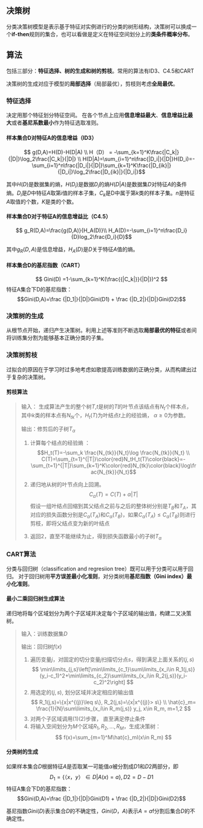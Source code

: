 ## 决策树 
分类决策树模型是表示基于特征对实例进行的分类的树形结构，决策树可以换成一个**if-then**规则的集合，也可以看做是定义在特征空间划分上的**类条件概率分布**。 

## 算法 
包括三部分：**特征选择、树的生成和树的剪枝**。常用的算法有ID3、C4.5和CART

决策树的生成对应于模型的**局部选择**（局部最优），剪枝则考虑**全局最优**。
### 特征选择 
决定用那个特征划分特征空间。 
在各个节点上应用**信息增益最大**、**信息增益比最大**或者**基尼系数最小**作为特征选取准则。  

#### 样本集合D对特征A的信息增益（ID3） 
$$  
g(D,A)=H(D)-H(D|A) \\  
H（D） = -\sum_{k=1}^K\frac{|C_k|}{|D|}\log_2\frac{|C_k|}{|D|} \\   
H(D|A)=\sum_{i=1}^n\frac{|D_i|}{|D|}H(D_i)=-\sum_{i=1}^n\frac{|D_i|}{|D|}\sum_{k=1}^K\frac{|D_{ik}|}{|D_i|}\log_2\frac{|D_{ik}|}{|D_i|}$$ 

其中$H(D)$是数据集的熵，$H(D_i)$是数据$D_i$的熵$H(D|A)$是数据集$D$对特征$A$的条件熵。$D_i$是$D$中特征$A$取第$i$值的样本子集，$C_k$是D中属于第$k$类的样本子集。$n$是特征$A$取值的个数，$K$是类的个数。

#### 样本集合D对于特征A的信息增益比（C4.5） 
$$ g_R(D,A)=\frac{g(D,A)}{H_A(D)}\\
H_A(D)=-\sum_{i=1}^n\frac{D_i}{D}log_2\frac{D_i}{D}$$ 

其中$g_R(D,A)$是信息增益，$H_A(D)$是$D$关于特征$A$值的熵。 

#### 样本集合D的基尼指数（CART） 
$$
Gini(D) =1-\sum_{k=1}^K(\frac{{|C_k|}}{|D|})^2 
$$
特征A集合下D的基尼指数：
$$Gini(D,A)=\frac {|D_1|}{|D|}Gini(D1) + \frac {|D_2|}{|D|}Gini(D2)$$

### 决策树的生成 
从根节点开始，递归产生决策树。利用上述等准则不断选取**局部最优的特征**或者间将训练集分割为能够基本正确分类的子集。 

### 决策树剪枝 
过拟合的原因在于学习时过多地考虑如歌提高训练数据的正确分类，从而构建出过于复杂的决策树。

#### 剪枝算法
> 输入： 生成算法产生的整个树$T$,$t$是树的$T$的叶节点该结点有$N_t$个样本点，其中$k$类的样本点有$N_{tk}$个，$H_t(T)$为叶结点$t$上的经验熵， $\alpha\geq0$为参数。 
>
> 输出：修剪后的子树$T_{\alpha}$ 
> 1. 计算每个结点的经验熵 ： 
   $$H_t(T)=-\sum_k \frac{N_{tk}}{N_t}\log \frac{N_{tk}}{N_t} \\
   C(T)=\sum_{t=1}^{|T|}\color{red}N_tH_t(T)\color{black}=-\sum_{t=1}^{|T|}\sum_{k=1}^K\color{red}N_{tk}\color{black}\log\frac{N_{tk}}{N_t}$$ 
> 
> 1. 递归地从树的叶节点向上回溯。
$$C_\alpha(T)=C(T)+\alpha|T|$$
> 假设一组叶结点回缩到其父结点之前与之后的整体树分别是$T_B$和$T_A$，其对应的损失函数分别是$C_\alpha(T_A)$和$C_\alpha(T_B)$，如果$C_\alpha(T_A)\leq C_\alpha(T_B)$则进行剪枝，即将父结点变为新的叶结点 
>
> 1. 返回2，直至不能继续为止，得到损失函数最小的子树$T_\alpha$ 


### CART算法 
分类与回归树（classification and regresiion tree）既可以用于分类可以用于回归。 
对于回归树用**平方误差最小化准则**，对分类树用**基尼指数（Gini index）最小化准则**。 


#### 最小二乘回归树生成算法

递归地将每个区域划分为两个子区域并决定每个子区域的输出值，构建二叉决策树。 
> 输入：训练数据集$D$
> 
> 输出：回归树$f(x)$ 
> 
> 1. 遍历变量$j$，对固定的切分变量$j$扫描切分点$s$，得到满足上面关系的$(j,s)$ 
> $$ 
\min\limits_{j,s}\left[\min\limits_{c_1}\sum\limits_{x_i\in R_1(j,s)}(y_i-c_1)^2+\min\limits_{c_2}\sum\limits_{x_i\in R_2(j,s)}(y_i-c_2)^2\right]
   $$
> 1. 用选定的$(j,s)$, 划分区域并决定相应的输出值
   $$
   R_1(j,s)=\{x|x^{(j)}\leq s\}, R_2(j,s)=\{x|x^{(j)}> s\} \\
   \hat{c}_m= \frac{1}{N}\sum\limits_{x_i\in R_m(j,s)} y_j, x\in R_m, m=1,2
   $$
> 1. 对两个子区域调用(1)(2)步骤， 直至满足停止条件
> 1. 将输入空间划分为$M$个区域$R_1, R_2,\dots,R_M$，生成决策树：
   $$
   f(x)=\sum_{m=1}^M\hat{c}_mI(x\in R_m)
   $$ 

#### 分类树的生成 
如果样本集合$D$根据特征$A$是否取某一可能值$\alpha$被分割成$D1$和$D2$两部分，即
$$D_1= \{（x，y） \in D |A(x)=a\}, D2=D-D1$$
特征A集合下D的基尼指数：
$$Gini(D,A)=\frac {|D_1|}{|D|}Gini(D1) + \frac {|D_2|}{|D|}Gini(D2)$$

基尼指数$Gini(D)$表示集合$D$的不确定性，$Gini(D，A)$表示$A=a$f分割后集合$D$的不确定性。
